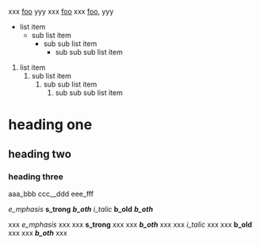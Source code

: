 xxx [foo](#bar) yyy
xxx [foo](#bar)
xxx [foo](#bar), yyy

* list item
  * sub list item
    * sub sub list item
      * sub sub sub list item

1. list item
   1. sub list item
      1. sub sub list item
         1. sub sub sub list item

# heading one

## heading two

### heading three

aaa\_bbb ccc\_\_ddd eee\_fff

*e\_mphasis*
**s\_trong**
***b\_oth***
*i\_talic*
**b\_old**
***b\_oth***

xxx *e\_mphasis* xxx
xxx **s\_trong** xxx
xxx ***b\_oth*** xxx
xxx *i\_talic* xxx
xxx **b\_old** xxx
xxx ***b\_oth*** xxx
